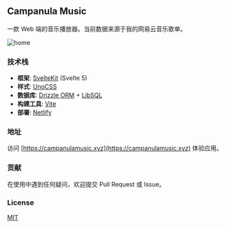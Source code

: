 ## Campanula Music

一款 Web 端的音乐播放器。当前数据来源于我的网易云音乐歌单。

![home](https://moe.greyflowers.pics/2025/03/90d2c6d45dfbfdc5e33fa9ec3808a0ed.png)

### 技术栈

- **框架**: [SvelteKit](https://kit.svelte.dev/) (Svelte 5)
- **样式**: [UnoCSS](https://unocss.dev/)
- **数据库**: [Drizzle ORM](https://orm.drizzle.team/) + [LibSQL](https://github.com/libsql/libsql)
- **构建工具**: [Vite](https://vitejs.dev/)
- **部署**: [Netlify](https://www.netlify.com/)

### 地址

访问 [https://campanulamusic.xyz](https://campanulamusic.xyz) 体验应用。

### 贡献

在使用中遇到任何疑问，欢迎提交 Pull Request 或 Issue。

### License

[MIT](./LICENSE)
